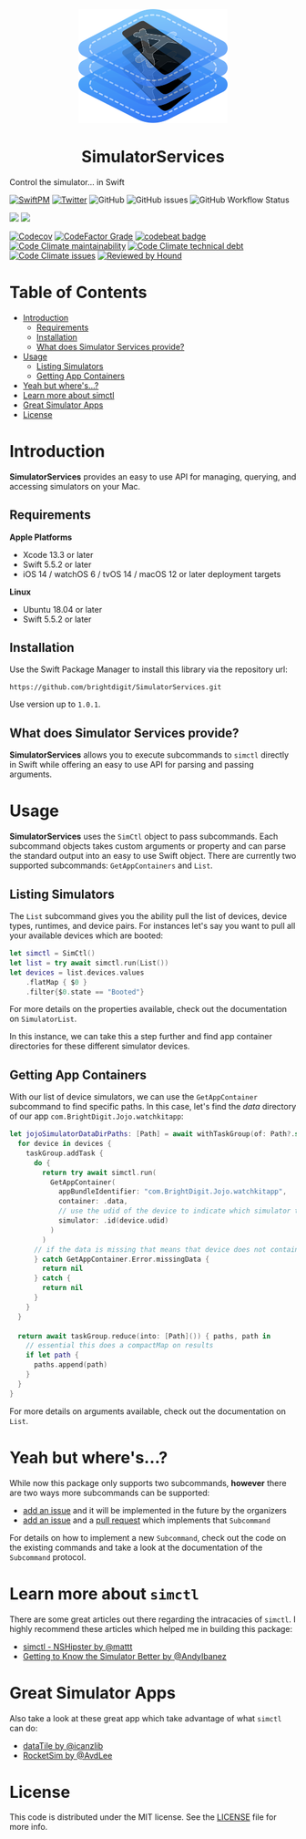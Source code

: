 <p align="center">
    <img alt="SimulatorServices" title="SimulatorServices" src="Assets/logo.svg" height="200">
</p>
<h1 align="center"> SimulatorServices </h1>

Control the simulator... in Swift

[![SwiftPM](https://img.shields.io/badge/SPM-Linux%20%7C%20iOS%20%7C%20macOS%20%7C%20watchOS%20%7C%20tvOS-success?logo=swift)](https://swift.org)
[![Twitter](https://img.shields.io/badge/twitter-@brightdigit-blue.svg?style=flat)](http://twitter.com/brightdigit)
![GitHub](https://img.shields.io/github/license/brightdigit/SimulatorServices)
![GitHub issues](https://img.shields.io/github/issues/brightdigit/SimulatorServices)
![GitHub Workflow Status](https://img.shields.io/github/actions/workflow/status/brightdigit/SimulatorServices/SimulatorServices.yml?label=actions&logo=github&?branch=main)

[![](https://img.shields.io/endpoint?url=https%3A%2F%2Fswiftpackageindex.com%2Fapi%2Fpackages%2Fbrightdigit%2FSimulatorServices%2Fbadge%3Ftype%3Dswift-versions)](https://swiftpackageindex.com/brightdigit/SimulatorServices)
[![](https://img.shields.io/endpoint?url=https%3A%2F%2Fswiftpackageindex.com%2Fapi%2Fpackages%2Fbrightdigit%2FSimulatorServices%2Fbadge%3Ftype%3Dplatforms)](https://swiftpackageindex.com/brightdigit/SimulatorServices)


[![Codecov](https://img.shields.io/codecov/c/github/brightdigit/SimulatorServices)](https://codecov.io/gh/brightdigit/SimulatorServices)
[![CodeFactor Grade](https://img.shields.io/codefactor/grade/github/brightdigit/SimulatorServices/release/0.0.1)](https://www.codefactor.io/repository/github/brightdigit/SimulatorServices)
[![codebeat badge](https://codebeat.co/badges/9b0cb8e0-7ad2-4dcc-a418-18fde060c601)](https://codebeat.co/projects/github-com-brightdigit-sublimation-main)
[![Code Climate maintainability](https://img.shields.io/codeclimate/maintainability/brightdigit/SimulatorServices)](https://codeclimate.com/github/brightdigit/SimulatorServices)
[![Code Climate technical debt](https://img.shields.io/codeclimate/tech-debt/brightdigit/SimulatorServices?label=debt)](https://codeclimate.com/github/brightdigit/SimulatorServices)
[![Code Climate issues](https://img.shields.io/codeclimate/issues/brightdigit/SimulatorServices)](https://codeclimate.com/github/brightdigit/SimulatorServices)
[![Reviewed by Hound](https://img.shields.io/badge/Reviewed_by-Hound-8E64B0.svg)](https://houndci.com)

# Table of Contents

* [Introduction](#introduction)
   * [Requirements](#requirements)
   * [Installation](#installation)
   * [What does Simulator Services provide?](#what-does-simulator-services-provide)
* [Usage](#usage)
   * [Listing Simulators](#listing-simulators)
   * [Getting App Containers](#getting-app-containers)
* [Yeah but where's...?](#yeah-but-wheres)
* [Learn more about simctl](#learn-more-about-simctl)
* [Great Simulator Apps](#great-simulator-apps)
* [License](#license)

# Introduction

**SimulatorServices** provides an easy to use API for managing, querying, and accessing simulators on your Mac.

## Requirements 

**Apple Platforms**

- Xcode 13.3 or later
- Swift 5.5.2 or later
- iOS 14 / watchOS 6 / tvOS 14 / macOS 12 or later deployment targets

**Linux**

- Ubuntu 18.04 or later
- Swift 5.5.2 or later

## Installation

Use the Swift Package Manager to install this library via the repository url:

```
https://github.com/brightdigit/SimulatorServices.git
```

Use version up to `1.0.1`.

## What does Simulator Services provide?

**SimulatorServices** allows you to execute subcommands to `simctl` directly in Swift while offering an easy to use API for parsing and passing arguments.  

# Usage

**SimulatorServices** uses the `SimCtl` object to pass subcommands. Each subcommand objects takes custom arguments or property and can parse the standard output into an easy to use Swift object. There are currently two supported subcommands: `GetAppContainers` and `List`.

## Listing Simulators

The `List` subcommand gives you the ability pull the list of devices, device types, runtimes, and device pairs. For instances let's say you want to pull all your available devices which are booted:

```swift
let simctl = SimCtl()
let list = try await simctl.run(List())
let devices = list.devices.values
    .flatMap { $0 }
    .filter{$0.state == "Booted"}
```

For more details on the properties available, check out the documentation on `SimulatorList`.

In this instance, we can take this a step further and find app container directories for these different simulator devices.

## Getting App Containers

With our list of device simulators, we can use the `GetAppContainer` subcommand to find specific paths. In this case, let's find the _data_ directory of our app `com.BrightDigit.Jojo.watchkitapp`:

```swift
let jojoSimulatorDataDirPaths: [Path] = await withTaskGroup(of: Path?.self) { taskGroup in
  for device in devices {
    taskGroup.addTask {
      do {
        return try await simctl.run(
          GetAppContainer(
            appBundleIdentifier: "com.BrightDigit.Jojo.watchkitapp",
            container: .data,
            // use the udid of the device to indicate which simulator to pull from
            simulator: .id(device.udid)
          )
        )
      // if the data is missing that means that device does not contain that app container
      } catch GetAppContainer.Error.missingData {
        return nil
      } catch {
        return nil
      }
    }
  }

  return await taskGroup.reduce(into: [Path]()) { paths, path in
    // essential this does a compactMap on results
    if let path {
      paths.append(path)
    }
  }
}
```

For more details on arguments available, check out the documentation on `List`.

# Yeah but where's...?

While now this package only supports two subcommands, **however** there are two ways more subcommands can be supported:


* [add an issue](https://github.com/brightdigit/SimulatorServices/issues/new) and it will be implemented in the future by the organizers
* [add an issue](https://github.com/brightdigit/SimulatorServices/issues/new) and a [pull request](https://github.com/brightdigit/SimulatorServices/compare) which implements that `Subcommand`

For details on how to implement a new `Subcommand`, check out the code on the existing commands and take a look at the documentation of the `Subcommand` protocol.

# Learn more about `simctl`

There are some great articles out there regarding the intracacies of `simctl`. I highly recommend these articles which helped me in building this package:

* [simctl - NSHipster by @mattt](https://nshipster.com/simctl/)
* [Getting to Know the Simulator Better by @AndyIbanez](https://www.andyibanez.com/posts/getting-to-know-the-simulator-better/)

# Great Simulator Apps

Also take a look at these great app which take advantage of what `simctl` can do:

* [dataTile by @icanzlib](https://underplot.com/dataTile/)
* [RocketSim by @AvdLee](https://github.com/AvdLee/RocketSimApp)

# License 

This code is distributed under the MIT license. See the [LICENSE](https://github.com/brightdigit/SimulatorServices/LICENSE) file for more info.
